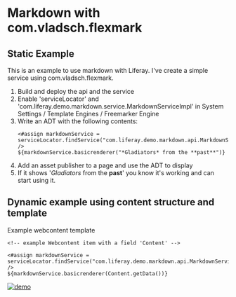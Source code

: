 # Markdown with com.vladsch.flexmark

## Static Example
This is an example to use markdown with Liferay.
I've create a simple service using com.vladsch.flexmark.

1. Build and deploy the api and the service
1. Enable 'serviceLocator' and 'com.liferay.demo.markdown.service.MarkdownServiceImpl' in System Settings / Template Engines / Freemarker Engine
1. Write an ADT with the following contents:
    ```
    <#assign markdownService = serviceLocator.findService("com.liferay.demo.markdown.api.MarkdownService") />
    ${markdownService.basicrenderer("*Gladiators* from the **past**")}
    ```
1. Add an asset publisher to a page and use the ADT to display
1. If it shows '_Gladiators_ from the **past**' you know it's working and can start using it.
   
   
 ## Dynamic example using content structure and template
 
 Example webcontent template
   
   ```
   <!-- example Webcontent item with a field 'Content' -->
   
   <#assign markdownService = serviceLocator.findService("com.liferay.demo.markdown.api.MarkdownService") /> 
   ${markdownService.basicrenderer(Content.getData())}
   ```
   
   [![demo](Icon-pictures.png "screenshot")](markdown.mp4)
